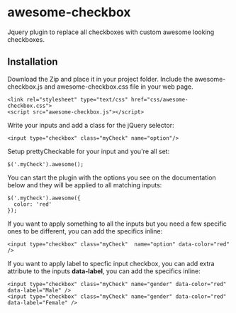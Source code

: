 # awesome-checkbox
Jquery plugin to replace all checkboxes with custom awesome looking checkboxes.

## Installation

Download the Zip and place it in your project folder. Include the awesome-checkbox.js and awesome-checkbox.css file in your web page.

	<link rel="stylesheet" type="text/css" href="css/awesome-checkbox.css">
	<script src="awesome-checkbox.js"></script>


Write your inputs and add a class for the jQuery selector:

    <input type="checkbox" class="myCheck" name="option"/>

Setup prettyCheckable for your input and you're all set:

    $('.myCheck').awesome();


You can start the plugin with the options you see on the documentation below and they will be applied to all matching inputs:

    $('.myCheck').awesome({
      color: 'red'
    });

If you want to apply something to all the inputs but you need a few specific ones to be different, you can add the specifics inline:

    <input type="checkbox" class="myCheck"  name="option" data-color="red" />
    
If you want to apply label to specfic input checkbox, you can add extra attribute to the inputs <b>data-label</b>, you can add the specifics inline:

    <input type="checkbox" class="myCheck" name="gender" data-color="red" data-label="Male" />    
    <input type="checkbox" class="myCheck" name="gender" data-color="red" data-label="Female" />  


